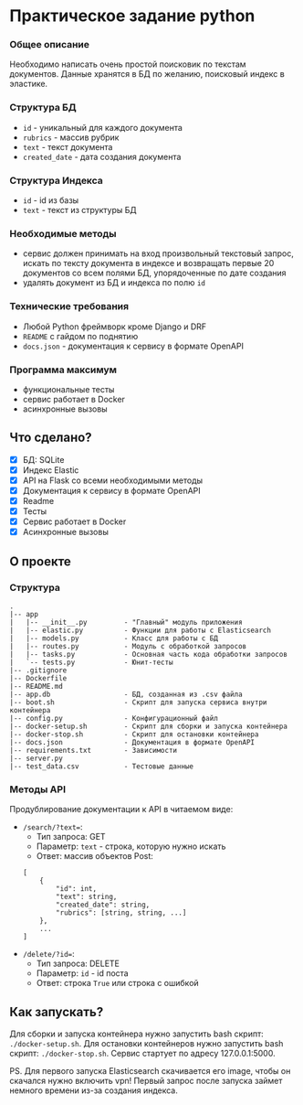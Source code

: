 # Практическое задание python

### Общее описание

Необходимо написать очень простой поисковик по текстам документов.
Данные хранятся в БД по желанию, поисковый индекс в эластике.


### Структура БД

- `id` - уникальный для каждого документа
- `rubrics` - массив рубрик
- `text` - текст документа
- `created_date` - дата создания документа

### Структура Индекса

- `id` - id из базы
- `text` - текст из структуры БД

### Необходимые методы

- сервис должен принимать на вход произвольный текстовый запрос, искать по тексту документа в индексе и возвращать первые 20 документов со всем полями БД, упорядоченные по дате создания
- удалять документ из БД и индекса по полю  `id`

### Технические требования

- Любой Python фреймворк кроме Django и DRF
- `README` с гайдом по поднятию
- `docs.json` - документация к сервису в формате OpenAPI

### Программа максимум

- функциональные тесты
- сервис работает в Docker
- асинхронные вызовы

## Что сделано?

- [x] БД: SQLite
- [x] Индекс Elastic
- [x] API на Flask со всеми необходимыми методы
- [x] Документация к сервису в формате OpenAPI
- [x] Readme
- [x] Тесты
- [x] Сервис работает в Docker
- [x] Асинхронные вызовы

## О проекте

### Структура

```
.
|-- app
|   |-- __init__.py         - "Главный" модуль приложения
|   |-- elastic.py          - Функции для работы с Elasticsearch
|   |-- models.py           - Класс для работы с БД
|   |-- routes.py           - Модуль с обработкой запросов
|   |-- tasks.py            - Основная часть кода обработки запросов
|   `-- tests.py            - Юнит-тесты
|-- .gitignore
|-- Dockerfile
|-- README.md
|-- app.db                  - БД, созданная из .csv файла
|-- boot.sh                 - Скрипт для запуска сервиса внутри контейнера
|-- config.py               - Конфигурационный файл
|-- docker-setup.sh         - Скрипт для сборки и запуска контейнера
|-- docker-stop.sh          - Скрипт для остановки контейнера
|-- docs.json               - Документация в формате OpenAPI
|-- requirements.txt        - Зависимости
|-- server.py
|-- test_data.csv           - Тестовые данные
```

### Методы API

Продублирование документации к API в читаемом виде:

- `/search/?text=`:
    - Тип запроса: GET
    - Параметр: `text` - строка, которую нужно искать
    - Ответ: массив объектов Post:
    ```
    [
        {
            "id": int,
            "text": string,
            "created_date": string,
            "rubrics": [string, string, ...]
        },
        ...
    ]
    ```
- `/delete/?id=`:
    - Тип запроса: DELETE
    - Параметр: `id` - id поста 
    - Ответ: строка `True` или строка с ошибкой

## Как запускать?

Для сборки и запуска контейнера нужно запустить bash скрипт: `./docker-setup.sh`.
Для остановки контейнеров нужно запустить bash скрипт: `./docker-stop.sh`.
Сервис стартует по адресу 127.0.0.1:5000.

PS. Для первого запуска Elasticsearch скачивается его image, чтобы он скачался нужно включить vpn! Первый запрос после запуска займет немного времени из-за создания индекса.
